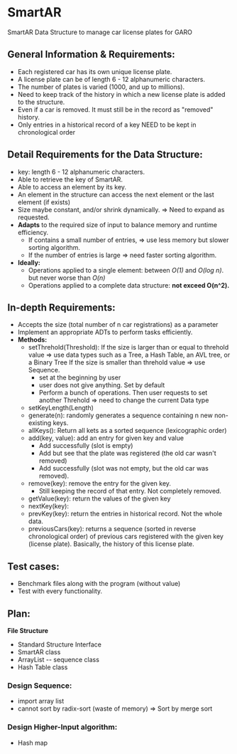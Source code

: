 # SmartAR 
SmartAR Data Structure to manage car license plates for GARO

## General Information & Requirements:
+ Each registered car has its own unique license plate.
+ A license plate can be of length 6 - 12 alphanumeric characters.
+ The number of plates is varied (1000, and up to millions).
+ Need to keep track of the history in which a new license plate is added to the structure.
+ Even if a car is removed. It must still be in the record as "removed" history.
+ Only entries in a historical record of a key NEED to be kept in chronological order
## Detail Requirements for the Data Structure:
+ key: length 6 - 12 alphanumeric characters.
+ Able to retrieve the key of SmartAR.
+ Able to access an element by its key.
+ An element in the structure can access the next element or the last element (if exists)
+ Size maybe constant, and/or shrink dynamically. => Need to expand as requested.
+ **Adapts** to the required size of input to balance memory and runtime efficiency.
	- If contains a small number of entries, => use less memory but slower sorting algorithm.
	- If the number of entries is large => need faster sorting algorithm.
+ **Ideally:**
	- Operations applied to a single element: between *O(1)* and *O(log n)*. but never worse than *O(n)*
	- Operations applied to a complete data structure: **not exceed O(n^2).**

## In-depth Requirements:
+ Accepts the size (total number of n car registrations) as a parameter
+ Implement an appropriate ADTs to perform tasks efficiently.
+ **Methods:**
	- setThrehold(Threshold): 
	If the size is larger than or equal to threhold value
	=> use data types such as a Tree, a Hash Table, an AVL tree, or a Binary Tree
	If the size is smaller than threhold value
	=> use Sequence.
	    + set at the beginning by user
	    + user does not give anything. Set by default
	    + Perform a bunch of operations. Then user requests to set another Threhold => need to change the current Data type
	- setKeyLength(Length)
	- generate(n): randomly generates a sequence containing n new non-existing keys.
	- allKeys(): Return all kets as a sorted sequence (lexicographic order)
	- add(key, value): add an entry for given key and value
	    + Add successfully (slot is empty)
	    + Add but see that the plate was registered (the old car wasn't removed)
	    + Add successfully (slot was not empty, but the old car was removed).
	- remove(key): remove the entry for the given key.
	    + Still keeping the record of that entry. Not completely removed.
	- getValue(key): return the values of the given key
	- nextKey(key):
	- prevKey(key): return the entries in historical record. Not the whole data.
	- previousCars(key): returns a sequence (sorted in reverse chronological order) of previous cars registered with the given key (license plate). Basically, the history of this license plate.

## Test cases:
+ Benchmark files along with the program (without value)
+ Test with every functionality.

## Plan:
**File Structure**
+ Standard Structure Interface
+ SmartAR class
+ ArrayList -- sequence class
+ Hash Table class

### Design Sequence:
+ import array list
+ cannot sort by radix-sort (waste of memory)
=> Sort by merge sort

### Design Higher-Input algorithm:
+ Hash map





